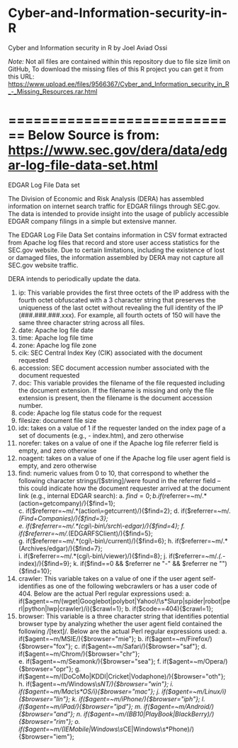 # Cyber-and-Information-security-in-R
Cyber and Information security in R by Joel Aviad Ossi

*Note:* Not all files are contained within this repository due to file size limit on GitHub, To download the missing files of this R project you can get it from this URL: https://www.upload.ee/files/9566367/Cyber_and_Information_security_in_R_-_Missing_Resources.rar.html



============================
Below Source is from: https://www.sec.gov/dera/data/edgar-log-file-data-set.html
============================

EDGAR Log File Data set

The Division of Economic and Risk Analysis (DERA) has assembled information on internet search traffic for
EDGAR filings through SEC.gov.  The data is intended to provide insight into the usage of publicly accessible 
EDGAR company filings in a simple but extensive manner.  

The EDGAR Log File Data Set contains information in CSV format extracted from Apache log files that record and
store user access statistics for the SEC.gov website.  Due to certain limitations, including the existence of 
lost or damaged files, the information assembled by DERA may not capture all SEC.gov website traffic.

DERA intends to periodically update the data. 


1.	ip: This variable provides the first three octets of the IP address with the fourth octet obfuscated with a 3 character string that preserves the
        uniqueness of the last octet without revealing the full identity of the IP (###.###.###.xxx).  For example, all fourth octets of 150 will have the 
        same three character string across all files.
2.	date: Apache log file date
3.	time: Apache log file time
4.	zone: Apache log file zone
5.	cik: SEC Central Index Key (CIK) associated with the document requested
6.	accession: SEC document accession number associated with the document requested
7.	doc: This variable provides the filename of the file requested including the document extension.  If the filename is missing and only the file 
        extension is present, then the filename is the document accession number.
8.	code: Apache log file status code for the request
9.	filesize: document file size
10.	idx: takes on a value of 1 if the requester landed on the index page of a set of documents (e.g., - index.htm), and zero otherwise
11.	norefer: takes on a value of one if the Apache log file referrer field is empty, and zero otherwise
12.	noagent: takes on a value of one if the Apache log file user agent field is empty, and zero otherwise
13.	find: numeric values from 0 to 10, that correspond to whether the following character strings/[$string]/were found in the referrer field – 
        this could indicate how the document requester arrived at the document link (e.g., internal EDGAR search):
  a.	$find=0;
  b.	if($referrer=~m/.*(action\=getcompany)/){$find=1};            
  c.	if($referrer=~m/.*(action\=getcurrent)/){$find=2};            
  d.	if($referrer=~m/.*(Find\+Companies)/){$find=3};               
  e.	if($referrer=~m/.*(cgi\-bin\/srch\-edgar)/){$find=4};         
  f.	if($referrer=~m/.*(EDGARFSClient)/){$find=5};                 
  g.	if($referrer=~m/.*(cgi\-bin\/current)/){$find=6};             
  h.	if($referrer=~m/.*(Archives\/edgar)/){$find=7};               
  i.	if($referrer=~m/.*(cgi\-bin\/viewer)/){$find=8};              
  j.	if($referrer=~m/.*(.*\-index)/){$find=9};
  k.	if($find==0 && $referrer ne "-" && $referrer ne ""){$find=10};
14.	crawler: This variable takes on a value of one if the user agent self-identifies as one of the following webcrawlers or has a user code of 404.
        Below are the actual Perl regular expressions used:
  a.	if($agent=~m/(wget|Googlebot|polybot|Yahoo\!\s*Slurp|spider|robot|perl|python|lwp|crawler)/i){$crawl=1};
  b.	if($code==404){$crawl=1};
15.	browser: This variable is a three character string that identifies potential browser type by analyzing whether the user agent field contained the 
        following /[text]/.  Below are the actual Perl regular expressions used:
  a.	if($agent=~m/MSIE/){$browser="mie"};
  b.	if($agent=~m/Firefox/){$browser="fox"};
  c.	if($agent=~m/Safari/){$browser="saf"};
  d.	if($agent=~m/Chrom/){$browser="chr"};                    
  e.	if($agent=~m/Seamonk/){$browser="sea"};
  f.	if($agent=~m/Opera/){$browser="opr"};
  g.	if($agent=~m/(DoCoMo|KDDI|Cricket|Vodaphone)/){$browser="oth"};
  h.	if($agent=~m/Windows\s*NT/){$browser="win"};
  i.	if($agent=~m/Mac\s*OS/i){$browser="mac"};
  j.	if($agent=~m/Linux/i){$browser="lin"};
  k.	if($agent=~m/iPhone/){$browser="iph"};
  l.	if($agent=~m/iPad/){$browser="ipd"};
  m.	if($agent=~m/Android/){$browser="and"};
  n.	if($agent=~m/(BB10|PlayBook|BlackBerry)/){$browser="rim"};
  o.	if($agent=~m/(IEMobile|Windows\s*CE|Windows\s*Phone)/){$browser="iem"};
